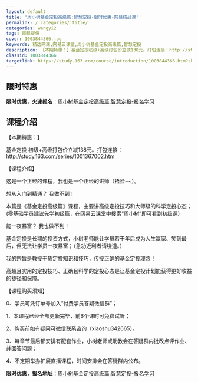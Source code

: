 ```yaml
---
layout: default
title: '周小树基金定投高级篇:智慧定投-限时优惠-网易精品课'
permalink: /:categories/:title/
categories: wangyi2
tags: 网易提供
cover: 1003844366.jpg
keywords: 精选网课,网易云课堂,周小树基金定投高级篇,智慧定投
description: 【本期特惠：】基金定投初级+高级打包价立减138元。打包连接：http://study.163.com/series/1
classid: 1003844366
targetlink: https://study.163.com/course/introduction/1003844366.htm?share=1&shareId=1025206652&utm_campaign=share&utm_medium=iphoneShare&utm_source=&utm_u=1025206652
---
```


## 限时特惠

**限时优惠，火速报名**：[周小树基金定投高级篇:智慧定投-报名学习](https://study.163.com/course/introduction/1003844366.htm?share=1&shareId=1025206652&utm_campaign=share&utm_medium=iphoneShare&utm_source=&utm_u=1025206652)

## 课程介绍

【本期特惠：】

基金定投 初级+高级打包价立减138元。打包连接：http://study.163.com/series/1001367002.htm





【课程介绍】

这是一个正经的课程，我也是一个正经的讲师（捂脸~~）。



想从入门到精通？  我做不到！

本篇是《基金定投高级篇》课程，主要讲高级定投技巧和大师级的科学定投心态；(零基础学员建议先学初级篇，在网易云课堂中搜索“周小树”即可看到初级课）



能一夜暴富？  我也做不到！

基金定投是长期的投资方式，小树老师能让学员若干年后成为人生赢家、笑到最后，但无法让学员一夜暴富；（急功近利者请绕道。）



我的宗旨是教授干货定投知识和技巧，传授正确的基金定投理念！

高超且实用的定投技巧、正确且科学的定投心态是让基金定投计划能获得更好收益的捷径和保障。



【课程购买须知】

0、学员可凭订单号加入“付费学员答疑微信群”；

1、本课程已经全部更新完毕，前6个课时可免费试听；

2、购买前如有疑问可微信联系咨询（xiaoshu342665）。

3、每章节最后都安排有配套作业，小树老师或助教会在答疑群内批改点评作业、并回答问题；

4、不定期举办扩展直播课程，时间安排会在答疑群内公布。

**限时优惠，报名地址**：[周小树基金定投高级篇:智慧定投-报名学习](https://study.163.com/course/introduction/1003844366.htm?share=1&shareId=1025206652&utm_campaign=share&utm_medium=iphoneShare&utm_source=&utm_u=1025206652)

